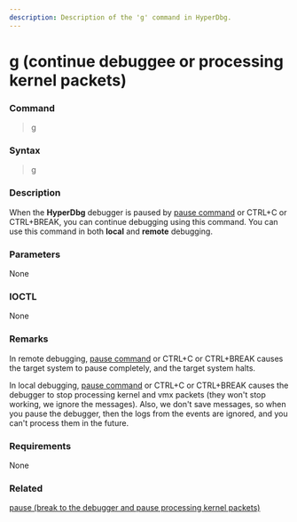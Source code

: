 ```yaml
---
description: Description of the 'g' command in HyperDbg.
---
```


# g (continue debuggee or processing kernel packets)

### Command

> g

### Syntax

> g

### Description

When the **HyperDbg** debugger is paused by [pause command](https://docs.hyperdbg.org/commands/debugging-commands/pause) or CTRL+C or CTRL+BREAK, you can continue debugging using this command. You can use this command in both **local** and **remote** debugging.

### Parameters

None

### IOCTL

None

### Remarks

In remote debugging, [pause command](https://docs.hyperdbg.org/commands/debugging-commands/pause) or CTRL+C or CTRL+BREAK causes the target system to pause completely, and the target system halts.

In local debugging, [pause command](https://docs.hyperdbg.org/commands/debugging-commands/pause) or CTRL+C or CTRL+BREAK causes the debugger to stop processing kernel and vmx packets (they won't stop working, we ignore the messages). Also, we don't save messages, so when you pause the debugger, then the logs from the events are ignored, and you can't process them in the future.

### Requirements

None

### Related

[pause (break to the debugger and pause processing kernel packets)](https://docs.hyperdbg.org/commands/debugging-commands/pause)
